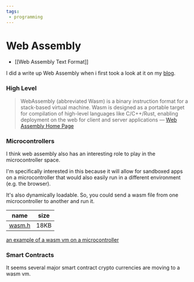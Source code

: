 ```yaml
---
tags:
 - programming
---
```


# Web Assembly
*  [[Web Assembly Text Format]]

I did a write up Web Assembly when i first took a look at it on my [blog](https://dustinfirebaugh.com/blog/Web_Assembly/).

### High Level
>WebAssembly (abbreviated Wasm) is a binary instruction format for a stack-based virtual machine. Wasm is designed as a portable target for compilation of high-level languages like C/C++/Rust, enabling deployment on the web for client and server applications — [Web Assembly Home Page](https://webassembly.org/)


### Microcontrollers
I think web assembly also has an interesting role to play in the microcontroller space.

I'm specifically interested in this because it will allow for sandboxed apps on a microcontroller that would also easily run in a different environment (e.g. the browser).

It's also dynamically loadable.  So, you could send a wasm file from one microcontroller to another and run it.

| name | size |
|---------|-----|
| [wasm.h](https://github.com/wasm3/wasm3-arduino/blob/main/src/wasm3.h) | 18KB |

[an example of a wasm vm on a microcontroller](https://github.com/vshymanskyy/wasm3_dino_rpi_pico/blob/main/dino_vm.cpp)

### Smart Contracts
It seems several major smart contract crypto currencies are moving to a wasm vm.

